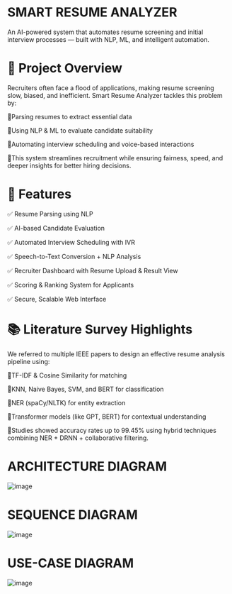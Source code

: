# SMART RESUME ANALYZER

An AI-powered system that automates resume screening and initial interview processes — built with NLP, ML, and intelligent automation.

# **🚀 Project Overview**
Recruiters often face a flood of applications, making resume screening slow, biased, and inefficient. Smart Resume Analyzer tackles this problem by:

🔹Parsing resumes to extract essential data

🔹Using NLP & ML to evaluate candidate suitability

🔹Automating interview scheduling and voice-based interactions

🔹This system streamlines recruitment while ensuring fairness, speed, and deeper insights for better hiring decisions.

# **🧠 Features**
✅ Resume Parsing using NLP

✅ AI-based Candidate Evaluation

✅ Automated Interview Scheduling with IVR

✅ Speech-to-Text Conversion + NLP Analysis

✅ Recruiter Dashboard with Resume Upload & Result View

✅ Scoring & Ranking System for Applicants

✅ Secure, Scalable Web Interface

# **📚 Literature Survey Highlights**
We referred to multiple IEEE papers to design an effective resume analysis pipeline using:

🔹TF-IDF & Cosine Similarity for matching

🔹KNN, Naive Bayes, SVM, and BERT for classification

🔹NER (spaCy/NLTK) for entity extraction

🔹Transformer models (like GPT, BERT) for contextual understanding

🔹Studies showed accuracy rates up to 99.45% using hybrid techniques combining NER + DRNN + collaborative filtering.


# **ARCHITECTURE DIAGRAM**
![image](https://github.com/user-attachments/assets/4bd64681-dc76-4ed3-83bf-04a71f2807f0)

# **SEQUENCE DIAGRAM**
![image](https://github.com/user-attachments/assets/ecd62bf4-cc89-4442-983a-bead4990e0f5)

# **USE-CASE DIAGRAM**
![image](https://github.com/user-attachments/assets/659424b2-073e-4bec-a63d-9f5d9cfe685a)



